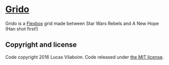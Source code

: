 # [Grido](http://vilaboim.github.io/grido)

Grido is a [Flexbox](https://developer.mozilla.org/en-US/docs/Web/CSS/CSS_Flexible_Box_Layout/Using_CSS_flexible_boxes) grid made between Star Wars Rebels and A New Hope (Han shot first!)

## Copyright and license

Code copyright 2016 Lucas Vilaboim. Code released under [the MIT license](https://github.com/jgthms/grido/blob/master/LICENSE).
